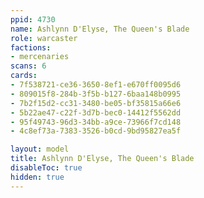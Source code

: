 ```yaml
---
ppid: 4730
name: Ashlynn D'Elyse, The Queen's Blade
role: warcaster
factions:
- mercenaries
scans: 6
cards:
- 7f538721-ce36-3650-8ef1-e670ff0095d6
- 809015f8-284b-3f5b-b127-6baa148b0995
- 7b2f15d2-cc31-3480-be05-bf35815a66e6
- 5b22ae47-c22f-3d7b-bec0-14412f5562dd
- 95f49743-96d3-34bb-a9ce-73966f7cd148
- 4c8ef73a-7383-3526-b0cd-9bd95827ea5f

layout: model
title: Ashlynn D'Elyse, The Queen's Blade
disableToc: true
hidden: true
---
```

